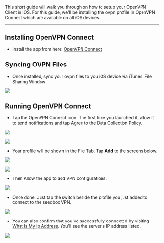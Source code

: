 This short guide will walk you through on how to setup your OpenVPN Client in iOS. For this guide, we'll be installing the ovpn profile in OpenVPN Connect which are available on all iOS devices.

***

## Installing OpenVPN Connect

* Install the app from here: [OpenVPN Connect](https://apps.apple.com/us/app/openvpn-connect/id590379981)

## Syncing OVPN Files

* Once installed, sync your ovpn files to you iOS device via iTunes' File Sharing Window

![](https://docs.usbx.me/uploads/images/gallery/2020-05/image-1590776930146.png)

## Running OpenVPN Connect

* Tap the OpenVPN Connect icon. The first time you launched it, allow it to send notifications and tap Agree to the Data Collection Policy.

![](https://docs.usbx.me/uploads/images/gallery/2020-05/image-1590777052326.png)

![](https://docs.usbx.me/uploads/images/gallery/2020-05/image-1590777125091.png)

* Your profile will be shown in the File Tab. Tap **Add** to the screens below.

![](https://docs.usbx.me/uploads/images/gallery/2020-05/image-1590777149482.png)

![](https://docs.usbx.me/uploads/images/gallery/2020-05/image-1590777212670.png)

* Then Allow the app to add VPN configurations.

![](https://docs.usbx.me/uploads/images/gallery/2020-05/image-1590777352945.png)

* Once done, Just tap the switch beside the profile you just added to connect to the seedbox VPN.

![](https://docs.usbx.me/uploads/images/gallery/2020-05/image-1590777473914.png)

* You can also confirm that you've successfully connected by visiting [What Is My Ip Address](https://whatismyipaddress.com/). You'll see the server's IP address listed.

![](https://docs.usbx.me/uploads/images/gallery/2020-05/image-1590686968356.png)
